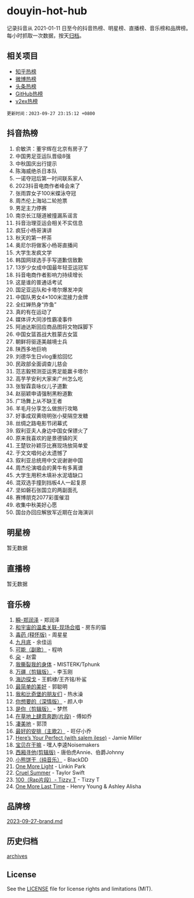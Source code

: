 # douyin-hot-hub

记录抖音从 2021-01-11 日至今的抖音热榜、明星榜、直播榜、音乐榜和品牌榜。每小时抓取一次数据，按天[归档](archives)。

## 相关项目

- [知乎热榜](https://github.com/lonnyzhang423/zhihu-hot-hub)
- [微博热榜](https://github.com/lonnyzhang423/weibo-hot-hub)
- [头条热榜](https://github.com/lonnyzhang423/toutiao-hot-hub)
- [GitHub热榜](https://github.com/lonnyzhang423/github-hot-hub)
- [v2ex热榜](https://github.com/lonnyzhang423/v2ex-hot-hub)


`更新时间：2023-09-27 23:15:12 +0800`

## 抖音热榜

1. 俞敏洪：董宇辉在北京有房子了
1. 中国男足亚运队晋级8强
1. 中秋国庆出行提示
1. 陈海威绝杀日本队
1. 一诺夺冠后第一时间联系家人
1. 2023抖音电商作者峰会来了
1. 张雨霏女子100米蝶泳夺冠
1. 周杰伦上海站二轮抢票
1. 男足主力停赛
1. 南京长江隧道被撞漏系谣言
1. 抖音治理亚运会相关不实信息
1. 疯狂小杨哥演讲
1. 秋天的第一杯茶
1. 奥尼尔将做客小杨哥直播间
1. 大学生发疯文学
1. 韩国网球选手手写道歉信致歉
1. 13岁少女成中国最年轻亚运冠军
1. 抖音电商作者影响力持续增长
1. 这是谁的普通话考试
1. 国足亚运队和卡塔尔爆发冲突
1. 中国队男女4×100米混接力金牌
1. 全红婵热身“炸鱼”
1. 真的有在运动了
1. 媒体评大同涉性霸凌事件
1. 阿迪达斯回应商品图将文物踩脚下
1. 中国女篮首战大胜蒙古女篮
1. 朝鲜将驱逐美越境士兵
1. 陕西多地巨响
1. 刘德华生日vlog重拾回忆
1. 民政部全面调查儿慈会
1. 范志毅预测亚运男足能赢卡塔尔
1. 高芋芋安利大家来广州怎么吃
1. 张智霖袁咏仪儿子道歉
1. 赵丽颖申请强制黑粉道歉
1. 广场舞上从不缺王者
1. 羊毛月分享怎么做旅行攻略
1. 好事成双黄晓明张小斐隔空发糖
1. 丝绸之路电影节闭幕式
1. 叙利亚夫人身边中国女保镖火了
1. 原来我喜欢的是景德镇的天
1. 王楚钦孙颖莎比赛现场放简单爱
1. 于文文唱何必太遗憾了
1. 叙利亚总统用中文说谢谢中国
1. 周杰伦演唱会的黄牛有多离谱
1. 大学生用积木填补水泥墙缺口
1. 混双选手撞到挡板4人一起复原
1. 坚如磐石张国立的两副面孔
1. 赛博朋克2077彩蛋催泪
1. 收集中秋美好心愿
1. 国台办回应解放军近期在台海演训

## 明星榜

暂无数据

## 直播榜

暂无数据

## 音乐榜

1. [瞬-郑润泽](https://sf3-cdn-tos.douyinstatic.com/obj/tos-cn-ve-2774/oYXHIohzvbNAzBhHgyksWpRM4bfkDsBdBDAynw) - 郑润泽
1. [和宇宙的温柔关联-现场合唱](https://sf3-cdn-tos.douyinstatic.com/obj/tos-cn-ve-2774/o0hONGDYQBgk0e5bqDeQOonVmncA6tC2nBwZLT) - 房东的猫
1. [毒药 (释怀版)](https://sf3-cdn-tos.douyinstatic.com/obj/tos-cn-ve-2774/oYILMEAzspdZBIzy4frJNB8ZHPHWAhiwowd4Ad) - 周星星
1. [九月底](https://sf6-cdn-tos.douyinstatic.com/obj/tos-cn-ve-2774/oMfewG4PDTFhF8iz3OGQ7ABH5i6fCgnMaoCbzZ) - 余佳运
1. [可能（副歌）](https://sf3-cdn-tos.douyinstatic.com/obj/tos-cn-ve-2774/cde1731888894259b333569393c2fb51) - 程响
1. [朵](https://sf6-cdn-tos.douyinstatic.com/obj/tos-cn-ve-2774/932f5bdfcd7c47b880525e92ab8a4999) - 赵雷
1. [我撕裂我的身体](https://sf3-cdn-tos.douyinstatic.com/obj/tos-cn-ve-2774/o0cWZzf7vIzpjLQBHPXwtFhMxYUvsP8AoC8EgA) - MISTERK/Tphunk
1. [万疆（剪辑版）](https://sf6-cdn-tos.douyinstatic.com/obj/tos-cn-ve-2774/ooG7oVgFlDTelKCjCsTTobQvbdtj1BBQXnfZd8) - 李玉刚
1. [海边探戈](https://sf6-cdn-tos.douyinstatic.com/obj/tos-cn-ve-2774/os9gE0VQCGqt6VQkZDyBBYvfSDY0QFe3vVmubn) - 王鹤棣/王齐铭/朴鲨
1. [最简单的美好](https://sf6-cdn-tos.douyinstatic.com/obj/tos-cn-ve-2774/a3623594908d4f208709c19c9584f981) - 郭聪明
1. [我和比奇堡的朋友们](https://sf6-cdn-tos.douyinstatic.com/obj/tos-cn-ve-2774/f0505db981ea4a6d91453a15924a82aa) - 热水澡
1. [你想要的（深情版）](https://sf6-cdn-tos.douyinstatic.com/obj/tos-cn-ve-2774/oIMnk8GFpoYUtBP39qsBLeMCDPQxxYcI4gbeZS) - 颜人中
1. [是你（剪辑版）](https://sf3-cdn-tos.douyinstatic.com/obj/tos-cn-ve-2774/46019dae783c4c969944217fe1cfafc4) - 梦然
1. [在草地上肆意奔跑(片段)](https://sf6-cdn-tos.douyinstatic.com/obj/tos-cn-ve-2774/8831d494742f45dabdfa8adb8b817259) - 傅如乔
1. [凄美地](https://sf3-cdn-tos.douyinstatic.com/obj/tos-cn-ve-2774/oshF4RgFMhmTSa4jCaHNUXI0NetFtBBQBzBZdf) - 郭顶
1. [最好的安排（主歌2）](https://sf6-cdn-tos.douyinstatic.com/obj/tos-cn-ve-2774/oMMZX1DuHpMwgoDztBmZswgQnbCeeANZxBHkFY) - 旺仔小乔
1. [Here’s Your Perfect (with salem ilese)](https://sf6-cdn-tos.douyinstatic.com/obj/tos-cn-ve-2774/076b1576c6c546598f803fe53da388a7) - Jamie Miller
1. [宝贝在干嘛](https://sf3-cdn-tos.douyinstatic.com/obj/tos-cn-ve-2774/okW4hBCfJI5B2ZEgTCtikhMW7IafzNrBQIYkpJ) - 嘿人李逵Noisemakers
1. [西厢寻他(剪辑版)](https://sf3-cdn-tos.douyinstatic.com/obj/tos-cn-ve-2774/oUsAVfAQKlRNxEv5qxvIB8o5qmIWUcXbzJKJhw) - 唐伯虎Annie、伯爵Johnny
1. [小熊饼干（纯音乐）](https://sf6-cdn-tos.douyinstatic.com/obj/tos-cn-ve-2774/c25d7893334c4ded99a2ae09f9e2a7d6) - BlackDD
1. [One More Light](https://sf6-cdn-tos.douyinstatic.com/obj/tos-cn-ve-2774/okIBCInhecoGOE5h6ZvqCBYtfXCIMQEbgkRKgD) - Linkin Park
1. [Cruel Summer](https://sf3-cdn-tos.douyinstatic.com/obj/tos-cn-ve-2774/b35ad770e6d4495abefaa493fa46b555) - Taylor Swift
1. [100（Rap片段）- Tizzy T](https://sf3-cdn-tos.douyinstatic.com/obj/tos-cn-ve-2774/f3d21de5ab834c0f9bb7443c06f73d04) - Tizzy T
1. [One More Last Time](https://sf6-cdn-tos.douyinstatic.com/obj/tos-cn-ve-2774/oAzTlo0LUAdCAIhjktsKWcLAEUKmZwGcOoB1fy) - Henry Young & Ashley Alisha

## 品牌榜

[2023-09-27-brand.md](archives/2023-09-27-brand.md)

## 历史归档

[archives](archives)

## License

See the [LICENSE](LICENSE) file for license rights and limitations (MIT).
